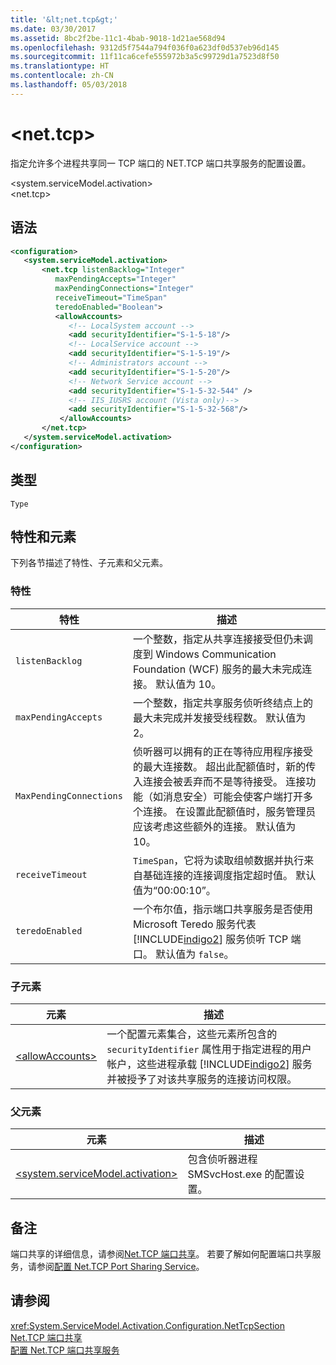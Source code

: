 ```yaml
---
title: '&lt;net.tcp&gt;'
ms.date: 03/30/2017
ms.assetid: 8bc2f2be-11c1-4bab-9018-1d21ae568d94
ms.openlocfilehash: 9312d5f7544a794f036f0a623df0d537eb96d145
ms.sourcegitcommit: 11f11ca6cefe555972b3a5c99729d1a7523d8f50
ms.translationtype: HT
ms.contentlocale: zh-CN
ms.lasthandoff: 05/03/2018
---
```

# <a name="ltnettcpgt"></a>&lt;net.tcp&gt;
指定允许多个进程共享同一 TCP 端口的 NET.TCP 端口共享服务的配置设置。  
  
 \<system.serviceModel.activation>  
\<net.tcp>  
  
## <a name="syntax"></a>语法  
  
```xml  
<configuration>  
   <system.serviceModel.activation>  
       <net.tcp listenBacklog="Integer"  
          maxPendingAccepts="Integer"  
          maxPendingConnections="Integer"  
          receiveTimeout="TimeSpan"  
          teredoEnabled="Boolean">  
          <allowAccounts>  
             <!-- LocalSystem account -->   
             <add securityIdentifier="S-1-5-18"/>  
             <!-- LocalService account -->   
             <add securityIdentifier="S-1-5-19"/>  
             <!-- Administrators account -->   
             <add securityIdentifier="S-1-5-20"/>  
             <!-- Network Service account -->   
             <add securityIdentifier="S-1-5-32-544" />  
             <!-- IIS_IUSRS account (Vista only)-->   
             <add securityIdentifier="S-1-5-32-568"/>  
           </allowAccounts>  
       </net.tcp>  
   </system.serviceModel.activation>  
</configuration>  
```  
  
## <a name="type"></a>类型  
 `Type`  
  
## <a name="attributes-and-elements"></a>特性和元素  
 下列各节描述了特性、子元素和父元素。  
  
### <a name="attributes"></a>特性  
  
|特性|描述|  
|---------------|-----------------|  
|`listenBacklog`|一个整数，指定从共享连接接受但仍未调度到 Windows Communication Foundation (WCF) 服务的最大未完成连接。 默认值为 10。|  
|`maxPendingAccepts`|一个整数，指定共享服务侦听终结点上的最大未完成并发接受线程数。 默认值为 2。|  
|`MaxPendingConnections`|侦听器可以拥有的正在等待应用程序接受的最大连接数。 超出此配额值时，新的传入连接会被丢弃而不是等待接受。 连接功能（如消息安全）可能会使客户端打开多个连接。 在设置此配额值时，服务管理员应该考虑这些额外的连接。 默认值为 10。|  
|`receiveTimeout`|`TimeSpan`，它将为读取组帧数据并执行来自基础连接的连接调度指定超时值。 默认值为“00:00:10”。|  
|`teredoEnabled`|一个布尔值，指示端口共享服务是否使用 Microsoft Teredo 服务代表 [!INCLUDE[indigo2](../../../../../includes/indigo2-md.md)] 服务侦听 TCP 端口。 默认值为 `false`。|  
  
### <a name="child-elements"></a>子元素  
  
|元素|描述|  
|-------------|-----------------|  
|[\<allowAccounts>](../../../../../docs/framework/configure-apps/file-schema/wcf/allowaccounts.md)|一个配置元素集合，这些元素所包含的 `securityIdentifier` 属性用于指定进程的用户帐户，这些进程承载 [!INCLUDE[indigo2](../../../../../includes/indigo2-md.md)] 服务并被授予了对该共享服务的连接访问权限。|  
  
### <a name="parent-elements"></a>父元素  
  
|元素|描述|  
|-------------|-----------------|  
|[\<system.serviceModel.activation>](../../../../../docs/framework/configure-apps/file-schema/wcf/system-servicemodel-activation.md)|包含侦听器进程 SMSvcHost.exe 的配置设置。|  
  
## <a name="remarks"></a>备注  
 端口共享的详细信息，请参阅[Net.TCP 端口共享](http://msdn.microsoft.com/library/f13692ee-a179-4439-ae72-50db9534eded)。 若要了解如何配置端口共享服务，请参阅[配置 Net.TCP Port Sharing Service](http://msdn.microsoft.com/library/b6dd81fa-68b7-4e1b-868e-88e5901b7ea0)。  
  
## <a name="see-also"></a>请参阅  
 <xref:System.ServiceModel.Activation.Configuration.NetTcpSection>  
 [Net.TCP 端口共享](http://msdn.microsoft.com/library/f13692ee-a179-4439-ae72-50db9534eded)  
 [配置 Net.TCP 端口共享服务](http://msdn.microsoft.com/library/b6dd81fa-68b7-4e1b-868e-88e5901b7ea0)
